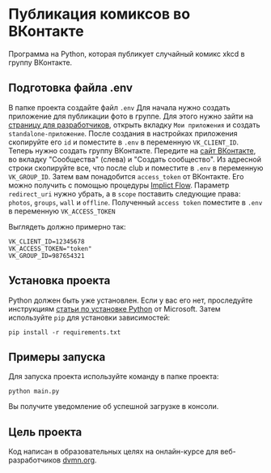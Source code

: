 # Публикация комиксов во ВКонтакте

Программа на Python, которая публикует случайный комикс xkcd в группу ВКонтакте.

## Подготовка файла .env

В папке проекта создайте файл `.env`
Для начала нужно создать приложение для публикации фото в группе. Для этого нужно зайти на [страницу для разработчиков](https://dev.vk.com/), открыть вкладку `Мои приложения` и создать `standalone-приложение`. После создания в настройках приложения скопируйте его `id` и поместите в `.env` в переменную `VK_CLIENT_ID`.
Теперь нужно создать группу ВКонтакте. Передите на [сайт ВКонтакте](https://vk.com), во вкладку "Сообщества" (слева) и "Создать сообщество". Из адресной строки скопируйте все, что после club и поместите в `.env` в переменную `VK_GROUP_ID`.
Затем вам понадобится `access_token` от ВКонтакте. Его можно получить с помощью процедуры [Implict Flow](https://dev.vk.com/api/access-token/implicit-flow-user). Параметр `redirect_uri` нужно убрать, а в `scope` поставить следующие права: `photos`, `groups`, `wall` и `offline`. Полученный `access token` поместите в `.env` в переменную `VK_ACCESS_TOKEN`

Выглядеть должно примерно так:
```
VK_CLIENT_ID=12345678
VK_ACCESS_TOKEN="token"
VK_GROUP_ID=987654321
```

## Установка проекта

Python должен быть уже установлен. Если у вас его нет, проследуйте инструкциям [статьи по установке Python](https://docs.microsoft.com/ru-ru/windows/python/beginners#install-python) от Microsoft.
Затем используйте `pip` для установки зависимостей:
```
pip install -r requirements.txt
```

## Примеры запуска

Для запуска проекта используйте команду в папке проекта:
```
python main.py
```
Вы получите уведомление об успешной загрузке в консоли.

## Цель проекта

Код написан в образовательных целях на онлайн-курсе для веб-разработчиков [dvmn.org](https://dvmn.org/).
